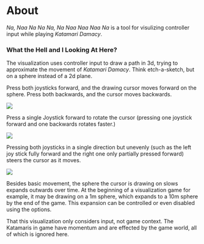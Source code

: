 # About
*Na, Naa Na Na Na, Na Naa Naa Naa Na* is a tool for visulizing controller input while playing *Katamari Damacy*. 

### What the Hell and I Looking At Here?
The visualization uses controller input to draw a path in 3d, trying to approximate the movement of *Katamari Damacy*. Think etch-a-sketch, but on a sphere instead of a 2d plane. 

Press both joysticks forward, and the drawing cursor moves forward on the sphere. Press both backwards, and the cursor moves backwards.

![](https://raw.githubusercontent.com/mattbierner/na_naa-na-na-na_na-naa-naa-naa-na/gh-pages/documentation/images/forward.png)

Press a single Joystick forward to rotate the cursor (pressing one joystick forward and one backwards rotates faster.)

![](https://raw.githubusercontent.com/mattbierner/na_naa-na-na-na_na-naa-naa-naa-na/gh-pages/documentation/images/forward.png)

Pressing both joysticks in a single direction but unevenly (such as the left joy stick fully forward and the right one only partially pressed forward) steers the cursor as it moves.

![](https://raw.githubusercontent.com/mattbierner/na_naa-na-na-na_na-naa-naa-naa-na/gh-pages/documentation/images/forward.png)

Besides basic movement, the sphere the cursor is drawing on slows expands outwards over time. At the beginning of a visualization game for example, it may be drawing on a 1m sphere, which expands to a 10m sphere by the end of the game. This expansion can be controlled or even disabled using the options.

That this visualization only considers input, not game context. The Katamaris in game have momentum and are effected by the game world, all of which is ignored here.

